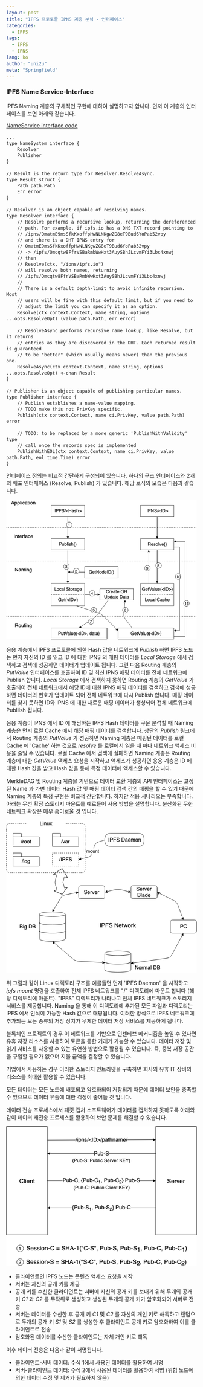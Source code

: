 ```yaml
---
layout: post
title: "IPFS 프로토콜 IPNS 계층 분석 - 인터페이스"
categories:
  - IPFS
tags:
  - IPFS
  - IPNS
lang: ko
author: "uni2u"
meta: "Springfield"
---
```


### IPFS Name Service-Interface

IPFS Naming 계층의 구체적인 구현에 대하여 설명하고자 합니다. 먼저 이 계층의 인터페이스를 보면 아래와 같습니다.

[NameService interface code](https://github.com/ipfs/go-ipfs/blob/master/namesys/interface.go)

```
...
type NameSystem interface {
    Resolver
    Publisher
}

// Result is the return type for Resolver.ResolveAsync.
type Result struct {
    Path path.Path
    Err error
}

// Resolver is an object capable of resolving names.
type Resolver interface {
    // Resolve performs a recursive lookup, returning the dereferenced
    // path. For example, if ipfs.io has a DNS TXT record pointing to
    // /ipns/QmatmE9msSfkKxoffpHwNLNKgwZG8eT9Bud6YoPab52vpy
    // and there is a DHT IPNS entry for
    // QmatmE9msSfkKxoffpHwNLNKgwZG8eT9Bud6YoPab52vpy
    // -> /ipfs/Qmcqtw8FfrVSBaRmbWwHxt3AuySBhJLcvmFYi3Lbc4xnwj
    // then
    // Resolve(ctx, "/ipns/ipfs.io")
    // will resolve both names, returning
    // /ipfs/Qmcqtw8FfrVSBaRmbWwHxt3AuySBhJLcvmFYi3Lbc4xnwj
    //
    // There is a default depth-limit to avoid infinite recursion. Most
    // users will be fine with this default limit, but if you need to
    // adjust the limit you can specify it as an option.
    Resolve(ctx context.Context, name string, options ...opts.ResolveOpt) (value path.Path, err error)

    // ResolveAsync performs recursive name lookup, like Resolve, but it returns
    // entries as they are discovered in the DHT. Each returned result is guaranteed
    // to be "better" (which usually means newer) than the previous one.
    ResolveAsync(ctx context.Context, name string, options ...opts.ResolveOpt) <-chan Result
}

// Publisher is an object capable of publishing particular names.
type Publisher interface {
    // Publish establishes a name-value mapping.
    // TODO make this not PrivKey specific.
    Publish(ctx context.Context, name ci.PrivKey, value path.Path) error

    // TODO: to be replaced by a more generic 'PublishWithValidity' type
    // call once the records spec is implemented
    PublishWithEOL(ctx context.Context, name ci.PrivKey, value path.Path, eol time.Time) error
}
```

인터페이스 정의는 비교적 간단하게 구성되어 있습니다. 하나의 구조 인터페이스와 2개의 배포 인터페이스 (Resolve, Publish) 가 있습니다. 해당 로직의 모습은 다음과 같습니다.

![인터페이스 동작 절차](/images/ipns_interface01.png)

응용 계층에서 IPFS 프로토콜에 의한 Hash 값을 네트워크에 _Publish_ 하면 IPFS 노드는 먼저 자신의 ID 를 읽고 ID 에 대한 IPNS 의 매핑 데이터를 _Local Storage_ 에서 검색하고 검색에 성공하면 데이터가 업데이트 됩니다. 그런 다음 Routing 계층의 _PutValue_ 인터페이스를 호출하여 ID 및 최신 IPNS 매핑 데이터를 전체 네트워크에 Publish 합니다. _Local Storage_ 에서 검색하지 못하면 Routing 계층의 _GetValue_ 가 호출되어 전체 네트워크에서 해당 ID에 대한 IPNS 매핑 데이터를 검색하고 검색에 성공하면 데이터의 번호가 업데이트 되어 전체 네트워크에 다시 Publish 합니다. 매핑 데이터를 찾지 못하면 ID와 IPNS 에 대한 새로운 매핑 데이터가 생성되어 전체 네트워크에 Publilsh 됩니다.

응용 계층이 IPNS 에서 ID 에 해당하는 IPFS Hash 데이터를 구문 분석할 때 Naming 계층은 먼저 로컬 Cache 에서 해당 매핑 데이터를 검색합니다. 상단의 _Publish_ 링크에서 Routing 계층의 _PutValue_ 가 성공하면 Naming 계층은 매핑된 데이터를 로컬 Cache 에 'Cache' 하는 것으로 _resolve_ 를 로컬에서 읽을 때 마다 네트워크 액세스 비용을 줄일 수 있습니다. 로컬 Cache 에서 검색에 실패하면 Naming 계층은 Routing 계층에 대한 _GetValue_ 액세스 요청을 시작하고 액세스가 성공하면 응용 계층은 ID 에 대한 Hash 값을 받고 Hash 값을 통해 특정 데이터에 액세스할 수 있습니다.

MerkleDAG 및 Routing 계층을 기반으로 데이터 교환 계층의 API 인터페이스는 고정된 Name 과 가변 데이터 Hash 값 및 매핑 데이터 검색 간의 매핑을 할 수 있기 때문에 Naming 계층의 특정 구현은 비교적 간단합니다. 하지만 적용 시나리오는 부족합니다. 아래는 무선 확장 스토리지 마운트를 예로들어 사용 방법을 설명합니다. 분산화된 무한 네트워크 확장은 매우 흥미로울 것 입니다.

![무선 확장 스토리지 예](/images/ipns_interface02.png)

위 그림과 같이 Linux 디렉토리 구조를 예를들면 먼저 'IPFS Daemon' 을 시작하고 _ipfs mount_ 명령을 호출하여 전체 IPFS 네트워크를 "/" 디렉토리에 마운트 합니다 (해당 디렉토리에 마운트). "IPFS" 디렉토리가 나타나고 전체 IPFS 네트워크가 스토리지 서비스를 제공합니다. Naming 을 통해 이 디렉토리에 추가된 모든 파일과 디렉토리는 IPFS 에서 인식이 가능한 Hash 값으로 매핑됩니다. 이러한 방식으로 IPFS 네트워크에 추가되는 모든 종류의 저장 장치가 무제한 데이터 저장 서비스를 제공하게 됩니다.

블록체인 프로젝트의 경우 이 네트워크를 기반으로 인센티브 메커니즘을 높일 수 있다면 유휴 저장 리소스를 사용하여 토큰을 통한 거래가 가능할 수 있습니다. 데이터 저장 및 읽기 서비스를 사용할 수 있는 유연한 방법으로 활용될 수 있습니다. 즉, 중복 저장 공간을 구입할 필요가 없으며 지불 금액을 결정할 수 있습니다.

기업에서 사용하는 경우 이러한 스토리지 인트라넷을 구축하면 회사의 유휴 IT 장비의 리소스를 최대한 활용할 수 있습니다.

모든 데이터는 모든 노드에 배포되고 암호화되어 저장되기 때문에 데이터 보안을 충족할 수 있으므로 데이터 유출에 대한 걱정이 줄어들 것 입니다.

데이터 전송 프로세스에서 패킷 캡처 소프트웨어가 데이터를 캡처하지 못하도록 아래와 같이 데이터 재전송 프로세스를 활용하여 보안 문제를 해결할 수 있습니다.

![보안을 위한 기반 데이터 전송 활용](/images/ipns_interface03.png)

- 클라이언트인 IPFS 노드는 콘텐츠 액세스 요청을 시작
- 서버는 자신의 공개 키를 제공
- 공개 키를 수신한 클라이언트는 서버에 자신의 공개 키를 보내기 위해 두개의 공개 키 _C1_ 과 _C2_ 를 무작위로 생성하고 생성된 두개의 공개 키가 암호화되어 서버로 전송
- 서버는 데이터를 수신한 후 공개 키 _C1_ 및 _C2_ 를 자신의 개인 키로 해독하고 랜덤으로 두개의 공개 키 _S1_ 및 _S2_ 를 생성한 후 클라이언트 공개 키로 암호화하여 이를 클라이언트로 전송
- 암호화된 데이터를 수신한 클라이언트는 자체 개인 키로 해독

이후 데이터 전송은 다음과 같이 서명됩니다.

- 클라이언트-서버 데이터: 수식 1에서 사용된 데이터를 활용하여 서명
- 서버-클라이언트 데이터: 수식 2에서 사용된 데이터를 활용하여 서명 (위험 노드에 의한 데이터 수정 및 제거가 필요하지 않음)

